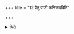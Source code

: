 +++
title = "12 प्रैतु वाजी कनिक्रददिति"

+++

<details><summary>थिते</summary>

प्रैतु वाजी कनिक्रददिति तिसृभिरत्वरमाणाः प्रत्यायन्ति १२
</details>
